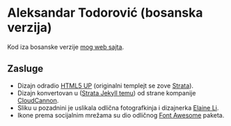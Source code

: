 # Aleksandar Todorović (bosanska verzija)

Kod iza bosanske verzije [mog web sajta](http://bs.r3bl.me).

## Zasluge

* Dizajn odradio [HTML5 UP](http://html5up.net/) (originalni templejt se zove [Strata](http://html5up.net/strata)).
* Dizajn konvertovan u ([Strata Jekyll temu](https://github.com/CloudCannon/Strata-Jekyll-Theme)) od strane kompanije [CloudCannon](http://cloudcannon.com/).
* Sliku u pozadnini je uslikala odlična fotografkinja i dizajnerka [Elaine Li](http://www.elaine.li/).
* Ikone prema socijalnim mrežama su dio odličnog [Font Awesome](http://fontawesome.io/) paketa.
